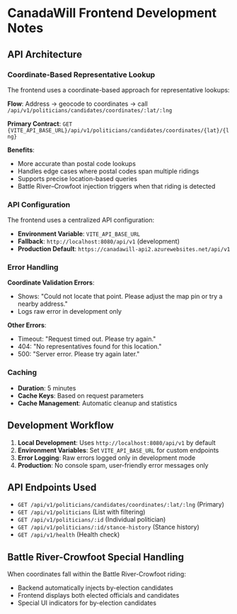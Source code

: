 # CanadaWill Frontend Development Notes

## API Architecture

### Coordinate-Based Representative Lookup

The frontend uses a coordinate-based approach for representative lookups:

**Flow**: Address → geocode to coordinates → call `/api/v1/politicians/candidates/coordinates/:lat/:lng`

**Primary Contract**: `GET {VITE_API_BASE_URL}/api/v1/politicians/candidates/coordinates/{lat}/{lng}`

**Benefits**:
- More accurate than postal code lookups
- Handles edge cases where postal codes span multiple ridings
- Supports precise location-based queries
- Battle River–Crowfoot injection triggers when that riding is detected

### API Configuration

The frontend uses a centralized API configuration:

- **Environment Variable**: `VITE_API_BASE_URL`
- **Fallback**: `http://localhost:8080/api/v1` (development)
- **Production Default**: `https://canadawill-api2.azurewebsites.net/api/v1`

### Error Handling

**Coordinate Validation Errors**: 
- Shows: "Could not locate that point. Please adjust the map pin or try a nearby address."
- Logs raw error in development only

**Other Errors**:
- Timeout: "Request timed out. Please try again."
- 404: "No representatives found for this location."
- 500: "Server error. Please try again later."

### Caching

- **Duration**: 5 minutes
- **Cache Keys**: Based on request parameters
- **Cache Management**: Automatic cleanup and statistics

## Development Workflow

1. **Local Development**: Uses `http://localhost:8080/api/v1` by default
2. **Environment Variables**: Set `VITE_API_BASE_URL` for custom endpoints
3. **Error Logging**: Raw errors logged only in development mode
4. **Production**: No console spam, user-friendly error messages only

## API Endpoints Used

- `GET /api/v1/politicians/candidates/coordinates/:lat/:lng` (Primary)
- `GET /api/v1/politicians` (List with filtering)
- `GET /api/v1/politicians/:id` (Individual politician)
- `GET /api/v1/politicians/:id/stance-history` (Stance history)
- `GET /api/v1/health` (Health check)

## Battle River-Crowfoot Special Handling

When coordinates fall within the Battle River-Crowfoot riding:
- Backend automatically injects by-election candidates
- Frontend displays both elected officials and candidates
- Special UI indicators for by-election candidates 